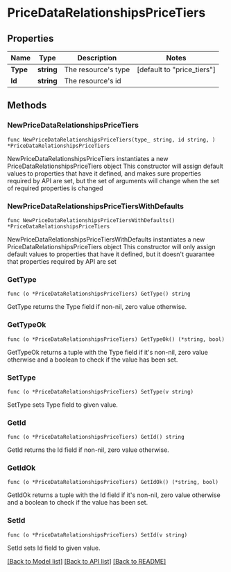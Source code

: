 # PriceDataRelationshipsPriceTiers

## Properties

Name | Type | Description | Notes
------------ | ------------- | ------------- | -------------
**Type** | **string** | The resource&#39;s type | [default to "price_tiers"]
**Id** | **string** | The resource&#39;s id | 

## Methods

### NewPriceDataRelationshipsPriceTiers

`func NewPriceDataRelationshipsPriceTiers(type_ string, id string, ) *PriceDataRelationshipsPriceTiers`

NewPriceDataRelationshipsPriceTiers instantiates a new PriceDataRelationshipsPriceTiers object
This constructor will assign default values to properties that have it defined,
and makes sure properties required by API are set, but the set of arguments
will change when the set of required properties is changed

### NewPriceDataRelationshipsPriceTiersWithDefaults

`func NewPriceDataRelationshipsPriceTiersWithDefaults() *PriceDataRelationshipsPriceTiers`

NewPriceDataRelationshipsPriceTiersWithDefaults instantiates a new PriceDataRelationshipsPriceTiers object
This constructor will only assign default values to properties that have it defined,
but it doesn't guarantee that properties required by API are set

### GetType

`func (o *PriceDataRelationshipsPriceTiers) GetType() string`

GetType returns the Type field if non-nil, zero value otherwise.

### GetTypeOk

`func (o *PriceDataRelationshipsPriceTiers) GetTypeOk() (*string, bool)`

GetTypeOk returns a tuple with the Type field if it's non-nil, zero value otherwise
and a boolean to check if the value has been set.

### SetType

`func (o *PriceDataRelationshipsPriceTiers) SetType(v string)`

SetType sets Type field to given value.


### GetId

`func (o *PriceDataRelationshipsPriceTiers) GetId() string`

GetId returns the Id field if non-nil, zero value otherwise.

### GetIdOk

`func (o *PriceDataRelationshipsPriceTiers) GetIdOk() (*string, bool)`

GetIdOk returns a tuple with the Id field if it's non-nil, zero value otherwise
and a boolean to check if the value has been set.

### SetId

`func (o *PriceDataRelationshipsPriceTiers) SetId(v string)`

SetId sets Id field to given value.



[[Back to Model list]](../README.md#documentation-for-models) [[Back to API list]](../README.md#documentation-for-api-endpoints) [[Back to README]](../README.md)


